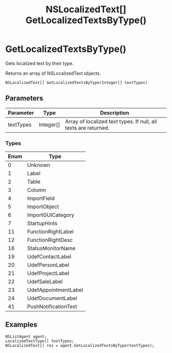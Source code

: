 ﻿---
uid: crmscript_class_nslistagent_getlocalizedtextsbytype
title: NSLocalizedText[] GetLocalizedTextsByType()
description: CRMScript method in the NSListAgent class that gets localized text by their type
intellisense: NSListAgent.GetLocalizedTextsByType
keywords: NSListAgent, GetLocalizedTextsByType, GetLocalizedTextsByType(Integer[])
so.topic: reference
---

# GetLocalizedTextsByType()

Gets localized text by their type.

Returns an array of NSLocalizedText objects.

`NSLocalizedText[] GetLocalizedTextsByType(Integer[] textTypes)`

## Parameters

| Parameter | Type | Description |
|---|---|---|
| textTypes | Integer[] | Array of localized text types. If null, all texts are returned. |

### Types

| Enum | Type |
|---|---|
| 0 | Unknown |
| 1 | Label |
| 2 | Table |
| 3 | Column |
| 4 | ImportField |
| 5 | ImportObject |
| 6 | ImportGUICategory |
| 7 | StartupHints |
| 11 | FunctionRightLabel |
| 12 | FunctionRightDesc |
| 16 | StatusMonitorName |
| 19 | UdefContactLabel |
| 20 | UdefPersonLabel |
| 21 | UdefProjectLabel |
| 22 | UdefSaleLabel |
| 23 | UdefAppointmentLabel |
| 24 | UdefDocumentLabel |
| 41 | PushNotificationText |

## Examples

```crmscript
NSListAgent agent;
LocalizedTextType[] textTypes;
NSLocalizedText[] res = agent.GetLocalizedTextsByType(textTypes);
```
